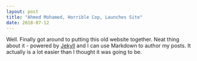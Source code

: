 ```yaml
---
layout: post
title: "Ahmed Mohamed, Horrible Cop, Launches Site"
date: 2018-07-12
---
```


Well. Finally got around to putting this old website together. Neat thing about it - powered by [Jekyll](http://jekyllrb.com) and I can use Markdown to author my posts. It actually is a lot easier than I thought it was going to be.
